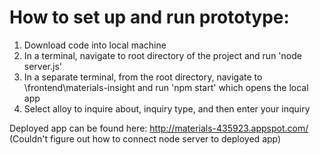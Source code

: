 # How to set up and run prototype:

1. Download code into local machine
2. In a terminal, navigate to root directory of the project and run 'node server.js'
3. In a separate terminal, from the root directory, navigate to \frontend\materials-insight and run 'npm start' which opens the local app
4. Select alloy to inquire about, inquiry type, and then enter your inquiry


Deployed app can be found here: http://materials-435923.appspot.com/ 
(Couldn't figure out how to connect node server to deployed app)
